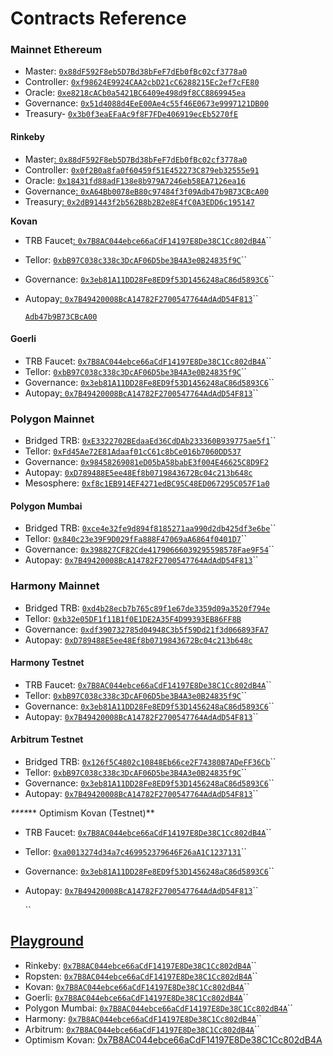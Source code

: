 # Contracts Reference

### **Mainnet Ethereum**&#x20;

* Master: [`0x88dF592F8eb5D7Bd38bFeF7dEb0fBc02cf3778a0`](https://etherscan.io/address/0x88dF592F8eb5D7Bd38bFeF7dEb0fBc02cf3778a0)
* Controller: [`0xf98624E9924CAA2cbD21cC6288215Ec2ef7cFE80`](https://etherscan.io/address/0xf98624E9924CAA2cbD21cC6288215Ec2ef7cFE80)
* Oracle: [`0xe8218cACb0a5421BC6409e498d9f8CC8869945ea`](https://etherscan.io/address/0xe8218cACb0a5421BC6409e498d9f8CC8869945ea)
* Governance: [`0x51d4088d4EeE00Ae4c55f46E0673e9997121DB00`](https://etherscan.io/address/0x51d4088d4EeE00Ae4c55f46E0673e9997121DB00)
* Treasury- [`0x3b0f3eaEFaAc9f8F7FDe406919ecEb5270fE`](https://etherscan.io/address/0x3b0f3eaEFaAc9f8F7FDe406919ecEb5270fE0607)

#### **Rinkeby**

* Master[: `0x88dF592F8eb5D7Bd38bFeF7dEb0fBc02cf3778a0`](https://rinkeby.etherscan.io/address/0x88dF592F8eb5D7Bd38bFeF7dEb0fBc02cf3778a0)
* Controller: [`0x0f2B0a8fa0f60459f51E452273C879eb32555e91`](https://rinkeby.etherscan.io/address/0x0f2B0a8fa0f60459f51E452273C879eb32555e91)
* Oracle: [`0x18431fd88adF138e8b979A7246eb58EA7126ea16`](https://rinkeby.etherscan.io/address/0x18431fd88adF138e8b979A7246eb58EA7126ea16)
* Governance[: `0xA64Bb0078eB80c97484f3f09Adb47b9B73CBcA00`](https://rinkeby.etherscan.io/address/0xA64Bb0078eB80c97484f3f09Adb47b9B73CBcA00)
* Treasury[: `0x2dB91443f2b562B8b2B2e8E4fC0A3EDD6c195147`](https://rinkeby.etherscan.io/address/0x2dB91443f2b562B8b2B2e8E4fC0A3EDD6c195147)

**Kovan**

* TRB Faucet[: ](https://rinkeby.etherscan.io/address/0x88dF592F8eb5D7Bd38bFeF7dEb0fBc02cf3778a0)[`0x7B8AC044ebce66aCdF14197E8De38C1Cc802dB4A`](https://goerli.etherscan.io/address/0x7B8AC044ebce66aCdF14197E8De38C1Cc802dB4A#code)``
* Tellor: [`0xbB97C038c338c3DcAF06D5be3B4A3e0B24835f9C`](https://kovan.etherscan.io/address/0xbB97C038c338c3DcAF06D5be3B4A3e0B24835f9C#code)``
* Governance: [`0x3eb81A11DD28Fe8ED9f53D1456248aC86d5893C6`](https://kovan.etherscan.io/address/0x3eb81A11DD28Fe8ED9f53D1456248aC86d5893C6#code)``
*   Autopay[: ](https://rinkeby.etherscan.io/address/0xA64Bb0078eB80c97484f3f09Adb47b9B73CBcA00)[`0x7B49420008BcA14782F2700547764AdAdD54F813`](https://kovan.etherscan.io/address/0x7B49420008BcA14782F2700547764AdAdD54F813#code)``

    [`Adb47b9B73CBcA00`](https://rinkeby.etherscan.io/address/0xA64Bb0078eB80c97484f3f09Adb47b9B73CBcA00)

#### **Goerli**

* TRB Faucet: [`0x7B8AC044ebce66aCdF14197E8De38C1Cc802dB4A`](https://goerli.etherscan.io/address/0x7B8AC044ebce66aCdF14197E8De38C1Cc802dB4A#code)``
* Tellor: [`0xbB97C038c338c3DcAF06D5be3B4A3e0B24835f9C`](https://goerli.etherscan.io/address/0xbb97c038c338c3dcaf06d5be3b4a3e0b24835f9c#code)``
* Governance: [`0x3eb81A11DD28Fe8ED9f53D1456248aC86d5893C6`](https://goerli.etherscan.io/address/0x3eb81A11DD28Fe8ED9f53D1456248aC86d5893C6)``
* Autopay[: ](https://rinkeby.etherscan.io/address/0xA64Bb0078eB80c97484f3f09Adb47b9B73CBcA00)[`0x7B49420008BcA14782F2700547764AdAdD54F813`](https://goerli.etherscan.io/address/0x7B49420008BcA14782F2700547764AdAdD54F813)``

### **Polygon Mainnet**

* Bridged TRB: [`0xE3322702BEdaaEd36CdDAb233360B939775ae5f1`](https://polygonscan.com/address/0xE3322702BEdaaEd36CdDAb233360B939775ae5f1)\`\`
* Tellor: [`0xFd45Ae72E81Adaaf01cC61c8bCe016b7060DD537`](https://polygonscan.com/address/0xFd45Ae72E81Adaaf01cC61c8bCe016b7060DD537)
* Governance: [`0x98458269081eD05bA58babE3f004E46625C8D9F2`](https://polygonscan.com/address/0x98458269081eD05bA58babE3f004E46625C8D9F2)
* Autopay: [`0xD789488E5ee48Ef8b0719843672Bc04c213b648c`](https://polygonscan.com/address/0xD789488E5ee48Ef8b0719843672Bc04c213b648c)
* Mesosphere: [`0xf8c1EB914EF4271edBC95C48ED067295C057F1a0`](https://polygonscan.com/address/0xf8c1eb914ef4271edbc95c48ed067295c057f1a0)

#### **Polygon Mumbai**

* Bridged TRB: [`0xce4e32fe9d894f8185271aa990d2db425df3e6be`](https://mumbai.polygonscan.com/address/0xce4e32fe9d894f8185271aa990d2db425df3e6be)``
* Tellor: [`0x840c23e39F9D029fFa888F47069aA6864f0401D7`](https://mumbai.polygonscan.com/address/0x840c23e39F9D029fFa888F47069aA6864f0401D7)``
* Governance: [`0x398827CF82Cde41790666039295598578Fae9F54`](https://mumbai.polygonscan.com/address/0x398827CF82Cde41790666039295598578Fae9F54)``
* Autopay: [`0x7B49420008BcA14782F2700547764AdAdD54F813`](https://mumbai.polygonscan.com/address/0x7B49420008BcA14782F2700547764AdAdD54F813)``

### Harmony Mainnet

* Bridged TRB: [`0xd4b28ecb7b765c89f1e67de3359d09a3520f794e`](https://explorer.harmony.one/address/0xd4b28ecb7b765c89f1e67de3359d09a3520f794e)
* Tellor: [`0xb32e05DF1f11B1f0E1DE2A35F4D99393EB86FF8B`](https://explorer.harmony.one/address/0xb32e05df1f11b1f0e1de2a35f4d99393eb86ff8b)
* Governance: [`0xdf390732785d04948C3b5f59Dd21f3d066893FA7`](https://explorer.harmony.one/address/0xdf390732785d04948c3b5f59dd21f3d066893fa7)
* Autopay: [`0xD789488E5ee48Ef8b0719843672Bc04c213b648c`](https://explorer.harmony.one/address/0xD789488E5ee48Ef8b0719843672Bc04c213b648c)

#### Harmony Testnet

* TRB Faucet: [`0x7B8AC044ebce66aCdF14197E8De38C1Cc802dB4A`](https://explorer.testnet.harmony.one/address/0x7b8ac044ebce66acdf14197e8de38c1cc802db4a?activeTab=7)``
* Tellor: [`0xbB97C038c338c3DcAF06D5be3B4A3e0B24835f9C`](https://explorer.pops.one/verifycontract?address=0xbb97c038c338c3dcaf06d5be3b4a3e0b24835f9c)``
* Governance: [`0x3eb81A11DD28Fe8ED9f53D1456248aC86d5893C6`](https://explorer.pops.one/address/0x3eb81A11DD28Fe8ED9f53D1456248aC86d5893C6)``
* Autopay: [`0x7B49420008BcA14782F2700547764AdAdD54F813`](https://explorer.pops.one/address/0x7B49420008BcA14782F2700547764AdAdD54F813)``

#### Arbitrum Testnet

* Bridged TRB: [`0x126f5C4802c10848Eb66ce2F74380B7ADeFF36Cb`](https://testnet.arbiscan.io/address/0x126f5C4802c10848Eb66ce2F74380B7ADeFF36Cb)``
* Tellor: [`0xbB97C038c338c3DcAF06D5be3B4A3e0B24835f9C`](https://testnet.arbiscan.io/address/0xbB97C038c338c3DcAF06D5be3B4A3e0B24835f9C)``
* Governance: [`0x3eb81A11DD28Fe8ED9f53D1456248aC86d5893C6`](https://testnet.arbiscan.io/address/0x3eb81A11DD28Fe8ED9f53D1456248aC86d5893C6#code)``
*   Autopay: [`0x7B49420008BcA14782F2700547764AdAdD54F813`](https://testnet.arbiscan.io/address/0x7B49420008BcA14782F2700547764AdAdD54F813)``



&#x20;_****_** Optimism Kovan (Testnet)**

* TRB Faucet: [`0x7B8AC044ebce66aCdF14197E8De38C1Cc802dB4A`](https://kovan-optimistic.etherscan.io/address/0x7B8AC044ebce66aCdF14197E8De38C1Cc802dB4A#code)``
* Tellor: [`0xa0013274d34a7c469952379646F26aA1C1237131`](https://kovan-optimistic.etherscan.io/address/0xa0013274d34a7c469952379646F26aA1C1237131#code)``
* Governance: [`0x3eb81A11DD28Fe8ED9f53D1456248aC86d5893C6`](https://kovan-optimistic.etherscan.io/address/0x3eb81A11DD28Fe8ED9f53D1456248aC86d5893C6)``
*   Autopay: [`0x7B49420008BcA14782F2700547764AdAdD54F813`](https://kovan-optimistic.etherscan.io/address/0x7B49420008BcA14782F2700547764AdAdD54F813)``

    ``

## [Playground](https://github.com/tellor-io/TellorPlayground)

* Rinkeby: [`0x7B8AC044ebce66aCdF14197E8De38C1Cc802dB4A`](https://rinkeby.etherscan.io/address/0x7B8AC044ebce66aCdF14197E8De38C1Cc802dB4A#code)``
* Ropsten: [`0x7B8AC044ebce66aCdF14197E8De38C1Cc802dB4A`](https://ropsten.etherscan.io/address/0x7B8AC044ebce66aCdF14197E8De38C1Cc802dB4A#code)``
* Kovan: [`0x7B8AC044ebce66aCdF14197E8De38C1Cc802dB4A`](https://goerli.etherscan.io/address/0x7B8AC044ebce66aCdF14197E8De38C1Cc802dB4A#code)``
* Goerli: [`0x7B8AC044ebce66aCdF14197E8De38C1Cc802dB4A`](https://goerli.etherscan.io/address/0x7B8AC044ebce66aCdF14197E8De38C1Cc802dB4A#code)``
* Polygon Mumbai: [`0x7B8AC044ebce66aCdF14197E8De38C1Cc802dB4A`](https://mumbai.polygonscan.com/address/0x7B8AC044ebce66aCdF14197E8De38C1Cc802dB4A#code)``
* Harmony: [`0x7B8AC044ebce66aCdF14197E8De38C1Cc802dB4A`](https://explorer.testnet.harmony.one/address/0x7b8ac044ebce66acdf14197e8de38c1cc802db4a?activeTab=7)``
* Arbitrum: [`0x7B8AC044ebce66aCdF14197E8De38C1Cc802dB4A`](https://testnet.arbiscan.io/address/0x7B8AC044ebce66aCdF14197E8De38C1Cc802dB4A#code)``
* Optimism Kovan: [0x7B8AC044ebce66aCdF14197E8De38C1Cc802dB4A](https://kovan-optimistic.etherscan.io/address/0x7B8AC044ebce66aCdF14197E8De38C1Cc802dB4A#code)

